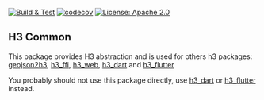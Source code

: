 <p>
<a href="https://github.com/festelo/h3_dart/actions"><img src="https://github.com/festelo/h3_dart/actions/workflows/tests.yml/badge.svg" alt="Build & Test"></a>
<a href="https://codecov.io/gh/festelo/h3_dart"><img src="https://codecov.io/gh/festelo/h3_dart/branch/master/graph/badge.svg" alt="codecov"></a>
<a href="https://opensource.org/licenses/Apache-2.0"><img src="https://img.shields.io/badge/License-Apache_2.0-blue.svg" alt="License: Apache 2.0"></a>
</p>

## H3 Common

This package provides H3 abstraction and is used for others h3 packages: [geojson2h3](https://pub.dev/packages/geojson2h3/), [h3_ffi](https://pub.dev/packages/h3_ffi/), [h3_web](https://pub.dev/packages/h3_web/), [h3_dart](https://pub.dev/packages/h3_dart/) and [h3_flutter](https://pub.dev/packages/h3_flutter/)  

You probably should not use this package directly, use [h3_dart](https://pub.dev/packages/h3_dart/) or [h3_flutter](https://pub.dev/packages/h3_flutter/) instead.
